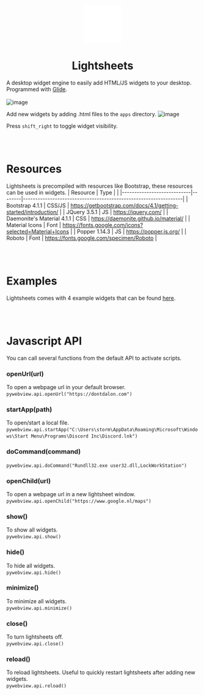 <p align="center">
  <img src="https://github.com/StormTersteeg/Lightsheets/blob/main/resources/icon.png" width="100" style="image-rendering:pixelated">
</p>
<h1 align="center">Lightsheets</h1>

A desktop widget engine to easily add HTML/JS widgets to your desktop.
Programmed with [Glide](https://github.com/StormTersteeg/Python-Glide-Framework).<br><br>
![image](https://user-images.githubusercontent.com/42808385/191917214-87106d42-603e-4321-a73b-20df477a0e65.png)

Add new widgets by adding .html files to the `apps` directory.
![image](https://user-images.githubusercontent.com/42808385/192152106-f1cbf78c-8866-4b54-97d6-510abfeebc1d.png)

Press `shift_right` to toggle widget visibility.

<br><br>

# Resources
Lightsheets is precompiled with resources like Bootstrap, these resources can be used in widgets.
| Resource            | Type |  |
|----------------------------|--------|-----------------------------------------------------------------|
| Bootstrap 4.1.1            | CSS/JS | https://getbootstrap.com/docs/4.1/getting-started/introduction/ |
| JQuery 3.5.1               | JS     | https://jquery.com/                                             |
| Daemonite's Material 4.1.1 | CSS    | https://daemonite.github.io/material/                           |
| Material Icons             | Font   | https://fonts.google.com/icons?selected=Material+Icons          |
| Popper 1.14.3              | JS     | https://popper.js.org/                                          |
| Roboto                     | Font   | https://fonts.google.com/specimen/Roboto                        |

<br><br>

# Examples
Lightsheets comes with 4 example widgets that can be found [here](https://github.com/StormTersteeg/Lightsheets/tree/main/resources/apps).

<br><br>

# Javascript API
You can call several functions from the default API to activate scripts.

### openUrl(url)
To open a webpage url in your default browser.<br>
`pywebview.api.openUrl("https://dontdalon.com")`

### startApp(path)
To open/start a local file.<br>
`pywebview.api.startApp("C:\Users\storm\AppData\Roaming\Microsoft\Windows\Start Menu\Programs\Discord Inc\Discord.lnk")`

### doCommand(command)
`pywebview.api.doCommand("Rundll32.exe user32.dll,LockWorkStation")`

### openChild(url)
To open a webpage url in a new lightsheet window.<br>
`pywebview.api.openChild("https://www.google.nl/maps")`

### show()
To show all widgets.<br>
`pywebview.api.show()`

### hide()
To hide all widgets.<br>
`pywebview.api.hide()`

### minimize()
To minimize all widgets.<br>
``pywebview.api.minimize()``

### close()
To turn lightsheets off.<br>
`pywebview.api.close()`

### reload()
To reload lightsheets. Useful to quickly restart lightsheets after adding new widgets.<br>
`pywebview.api.reload()`
